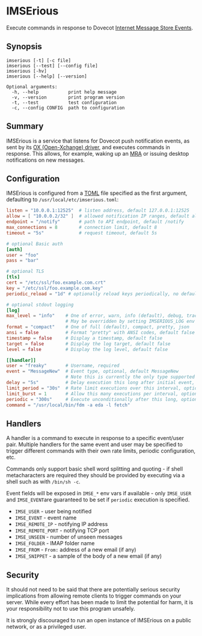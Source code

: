 # IMSErious

Execute commands in response to Dovecot [Internet Message Store Events][rfc5423].

## Synopsis

```
imserious [-t] [-c file]
imserious [--test] [--config file]
imserious [-hv]
imserious [--help] [--version]
```

```
Optional arguments:
  -h, --help           print help message
  -v, --version        print program version
  -t, --test           test configuration
  -c, --config CONFIG  path to configuration
```

## Summary

IMSErious is a service that listens for Dovecot push notification events,
as sent by its [OX (Open-Xchange) driver][OX], and executes commands in response.
This allows, for example, waking up an [MRA] or issuing desktop notifications
on new messages.

## Configuration

IMSErious is configured from a [TOML] file specified as the first argument,
defaulting to `/usr/local/etc/imserious.toml`:

```toml
listen = "10.0.0.1:12525"  # listen address, default 127.0.0.1:12525
allow = [ "10.0.0.2/32" ]  # allowed notification IP ranges, default all
endpoint = "/notify"       # path to API endpoint, default /notify
max_connections = 8        # connection limit, default 8
timeout = "5s"             # request timeout, default 5s

# optional Basic auth
[auth]
user = "foo"
pass = "bar"

# optional TLS
[tls]
cert = "/etc/ssl/foo.example.com.crt"
key = "/etc/ssl/foo.example.com.key"
periodic_reload = "1d" # optionally reload keys periodically, no default

# optional stdout logging
[log]
max_level = "info"    # One of error, warn, info (default), debug, trace
                      # May be overridden by setting IMSERIOUS_LOG env var
format = "compact"    # One of full (default), compact, pretty, json
ansi = false          # Format "pretty" with ANSI codes, default false
timestamp = false     # Display a timestamp, default false
target = false        # Display the log target, default false
level = false         # Display the log level, default false

[[handler]]
user = "freaky"       # Username, required
event = "MessageNew"  # Event type, optional, default MessageNew
                      # Note this is currently the only type supported by Dovecot's OX driver
delay = "5s"          # Delay execution this long after initial event, optional, default none
limit_period = "30s"  # Rate limit executions over this interval, optional, default 30s
limit_burst = 1       # Allow this many executions per interval, optional, default 1
periodic = "300s"     # Execute unconditionally after this long, optional, default none
command = "/usr/local/bin/fdm -a eda -l fetch"
```

## Handlers

A handler is a command to execute in response to a specific event/user pair.  Multiple
handlers for the same event and user may be specified to trigger different commands
with their own rate limits, periodic configuration, etc.

Commands only support basic shell word splitting and quoting - if shell metacharacters
are required they should be provided by executing via a shell such as with `/bin/sh -c`.

Event fields will be exposed in `IMSE_*` env vars if available - only `IMSE_USER`
and `IMSE_EVENT`are guaranteed to be set if `periodic` execution is specified.

* `IMSE_USER` - user being notified
* `IMSE_EVENT` - event name
* `IMSE_REMOTE_IP` - notifying IP address
* `IMSE_REMOTE_PORT` - notifying TCP port
* `IMSE_UNSEEN` - number of unseen messages
* `IMSE_FOLDER` - IMAP folder name
* `IMSE_FROM` - `From:` address of a new email (if any)
* `IMSE_SNIPPET` - a sample of the body of a new email (if any)

## Security

It should not need to be said that there are potentially serious security implications
from allowing remote clients to trigger commands on your server.  While every effort
has been made to limit the potential for harm, it is your responsibility not to use
this program unsafely.

It is strongly discouraged to run an open instance of IMSErious on a public network,
or as a privileged user.

[rfc5423]: https://www.rfc-editor.org/rfc/rfc5423.html
[OX]: https://doc.dovecot.org/configuration_manual/push_notification/
[MRA]: https://en.wikipedia.org/wiki/Mail_retrieval_agent
[TOML]: https://toml.io